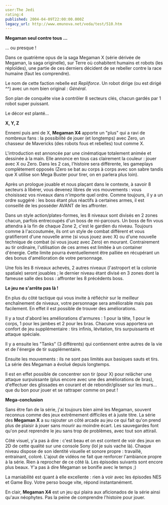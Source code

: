 ```yaml
---
user:The Jedi
rating:4
published: 2004-04-09T22:00:00.000Z
legacy_url: http://www.emunova.net/veda/test/510.htm
---
```

**Megaman seul contre tous ...**  

... ou presque !  

Dans ce quatrième opus de la saga Megaman X (série dérivée de Megaman, la saga originelle), sur Terre où cohabitent humains et robots (les réploïdes), une partie de ces derniers décident de se rebeller contre la race humaine (faut les comprendre).  

Le nom de cette faction rebelle est _Repliforce_. Un robot dirige (ou est dirigé ^^) avec un nom bien original : _Général_.  

Son plan de conquête vise à contrôler 8 secteurs clés, chacun gardés par 1 robot super puissant.  

Le décor est planté...  

  

  

**X, Y, Z**  

Ennemi puis ami de X, **Megaman X4** apporte un "plus" qui a ravi de nombreux fans : la possibilité de jouer (et longtemps) avec Zero, un chasseur de Mavericks (des robots fous et rebelles) tout comme X.  

L'introduction est annoncée par une cinématique totalement animée et dessinée à la main. Elle annonce en tous cas clairement la couleur : jouer avec X ou Zero. Dans les 2 cas, l'histoire sera différente, les gameplays complètement opposés (Zero se bat au corps à corps avec son sabre tandis que X utilise son Mega Buster pour tirer, on en parlera plus loin).  

  

Après un prologue jouable et nous plaçant dans le contexte, à savoir 8 secteurs à libérer, vous devenez libres de vos mouvements : vous choisissez vos niveaux dans n'importe quel ordre. Comme toujours, il y a un ordre suggéré : les boss étant plus réactifs à certaines armes, il est conseillé de les posséder AVANT de les affronter.  

  

Dans un style action/plates-formes, les 8 niveaux sont divisés en 2 zones chacun, parfois entrecoupés d'un boss de mi-parcours. Un boss de fin vous attendra à la fin de chaque Zone 2, c'est le gardien du niveau. Toujours comme à l'accoutumée, ils ont un style de combat différent et vous gratifieront d'une nouvelle arme (si vous jouez avec X) ou d'une nouvelle technique de combat (si vous jouez avec Zero) en mourant. Contrairement au tir ordinaire, l'utilisation de ces armes est limitée à un container d'énergie. Cette limite pourra éventuellement être palliée en récupérant un des bonus d'amélioration de votre personnage.  

Une fois les 8 niveaux achevés, 2 autres niveaux (l'astroport et la colonie spatiale) seront jouables ; le dernier niveau étant divisé en 3 zones dont la fameuse salle des boss : affronter les 8 précédents boss.  

  

  

**Le jeu ne s'arrête pas là !**  

En plus du côté tactique qui vous invite à réfléchir sur le meilleur enchaînement de niveaux, votre personnage sera améliorable mais pas facilement. En effet il est possible de trouver des améliorations.  

  

Il y a tout d'abord les améliorations d'armures : 1 pour la tête, 1 pour le corps, 1 pour les jambes et 2 pour les bras. Chacune vous apportera un confort de jeu supplémentaire : tirs infinis, lévitation, tirs surpuissants et attaque spéciale.  

Il y a ensuite les "Tanks" (3 différents) qui contiennent entre autres de la vie et de l'énergie de tir supplémentaire.  

  

Ensuite les mouvements : ils ne sont pas limités aux basiques sauts et tirs. La série des Megaman a évolué depuis longtemps.  

Il est en effet possible de concentrer son tir (pour X) pour relâcher une attaque surpuissante (plus encore avec une des améliorations de bras), d'effectuer des glissades en courant et de rebondir/glisser sur les murs... que du bon pour jouer et se rattraper comme on peut !  

  

  

**Mega-conclusion**  

Sans être fan de la série, j'ai toujours bien aimé les Megaman, souvent reconnus comme des jeux extrêmement difficiles et à juste titre. La série des **Megaman X** a su rajouter un côté arcade au jeu ce qui fait qu'on prend plus de plaisir à jouer sans mourir au moindre écart. Les sauvegardes font qu'on peut reprendre le jeu sans trop de problèmes, avec tout son attirail.  

  

Côté visuel, y'a pas à dire : c'est beau et on est content de voir des jeux en 2D de cette qualité sur une console Sony (lol je suis vache là). Chaque niveau dispose de son identité visuelle et sonore propre : travaillé, entrainant, coloré. L'ajout de vidéos ne fait que renforcer l'ambiance propre à la série. Rien à reprocher de ce côté là. Les épisodes suivants sont encore plus beaux. Y'a pas à dire Megaman se bonifie avec le temps ;)  

  

La maniabilité est quant à elle excellente : rien à voir avec les épisodes NES et Game Boy. Votre perso bouge vite, répond instantanément.  

  

  

En clair, **Megaman X4** est un jeu qui plaira aux aficionados de la série ainsi qu'aux néophytes. Pas la peine de comprendre l'histoire pour jouer.